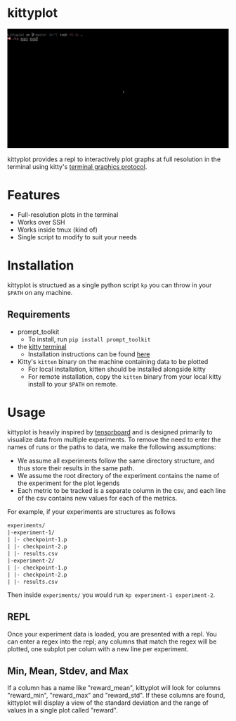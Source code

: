 # kittyplot

![](recs/example.gif)

kittyplot provides a repl to interactively plot graphs at full resolution in the terminal using kitty's [terminal graphics protocol](https://sw.kovidgoyal.net/kitty/graphics-protocol/). 

# Features
* Full-resolution plots in the terminal
* Works over SSH
* Works inside tmux (kind of)
* Single script to modify to suit your needs

# Installation

kittyplot is structued as a single python script `kp` you can throw in your `$PATH` on any machine.

## Requirements

* prompt_toolkit
    * To install, run `pip install prompt_toolkit`
* the [kitty terminal](https://sw.kovidgoyal.net/kitty/)
    * Installation instructions can be found [here](https://sw.kovidgoyal.net/kitty/binary/)
* Kitty's `kitten` binary on the machine containing data to be plotted
    * For local installation, kitten should be installed alongside kitty
    * For remote installation, copy the `kitten` binary from your local kitty install to your `$PATH` on remote.

# Usage

kittyplot is heavily inspired by [tensorboard](https://www.tensorflow.org/tensorboard) and is designed primarily to visualize data from multiple experiments. To remove the need to enter the names of runs or the paths to data, we make the following assumptions:

* We assume all experiments follow the same directory structure, and thus store their results in the same path.
* We assume the root directory of the experiment contains the name of the experiment for the plot legends
* Each metric to be tracked is a separate column in the csv, and each line of the csv contains new values for each of the metrics.

For example, if your experiments are structures as follows

```
experiments/
|-experiment-1/
| |- checkpoint-1.p
| |- checkpoint-2.p
| |- results.csv
|-experiment-2/
| |- checkpoint-1.p
| |- checkpoint-2.p
| |- results.csv
```

Then inside `experiments/` you would run `kp experiment-1 experiment-2`.

## REPL

Once your experiment data is loaded, you are presented with a repl. You can enter a regex into the repl; any columns that match the regex will be plotted, one subplot per colum with a new line per experiment.

## Min, Mean, Stdev, and Max

If a column has a name like "reward_mean", kittyplot will look for columns "reward_min", "reward_max" and "reward_std". If these columns are found, kittyplot will display a view of the standard deviation and the range of values in a single plot called "reward".
